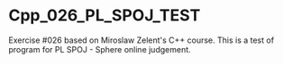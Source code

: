 # Cpp_026_PL_SPOJ_TEST
Exercise #026 based on Miroslaw Zelent's C++ course.
This is a test of program for PL SPOJ - Sphere online judgement.
